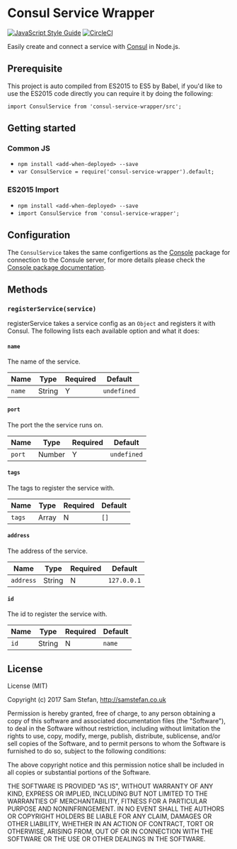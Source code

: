 # Consul Service Wrapper
[![JavaScript Style Guide](https://img.shields.io/badge/code%20style-standard-brightgreen.svg)](http://standardjs.com/)
[![CircleCI](https://circleci.com/gh/samstefan/consul-service-wrapper.svg?style=svg)](https://circleci.com/gh/samstefan/consul-service-wrapper)

Easily create and connect a service with [Consul](https://www.consul.io/) in Node.js.

## Prerequisite
This project is auto compiled from ES2015 to ES5 by Babel, if you'd like to use the ES2015 code directly you can require it by doing the following:
```
import ConsulService from 'consul-service-wrapper/src';
```

## Getting started

### Common JS
- `npm install <add-when-deployed> --save`
- `var ConsulService = require('consul-service-wrapper').default;`

### ES2015 Import
- `npm install <add-when-deployed> --save`
- `import ConsulService from 'consul-service-wrapper';`

## Configuration
The `ConsulService` takes the same configertions as the [Console](https://www.npmjs.com/package/consul) package for connection to the Consule server, for more details please check the [Console package documentation](https://www.npmjs.com/package/consul#init).

## Methods

### `registerService(service)`
registerService takes a service config as an `Object` and registers it with Consul. The following lists each available option and what it does:

#### `name`
The name of the service.

| Name     | Type   | Required | Default     |
|----------|--------|----------|-------------|
| `name`   | String | Y        | `undefined` |

#### `port`
The port the the service runs on.

| Name     | Type   | Required | Default     |
|----------|--------|----------|-------------|
| `port`   | Number | Y        | `undefined` |

#### `tags`
The tags to register the service with.

| Name     | Type   | Required | Default     |
|----------|--------|----------|-------------|
| `tags`   | Array  | N        | `[]`        |

#### `address`
The address of the service. 

| Name      | Type   | Required | Default     |
|-----------|--------|----------|-------------|
| `address` | String | N        | `127.0.0.1` |

#### `id`
The id to register the service with.

| Name | Type   | Required | Default |
|------|--------|----------|---------|
| `id` | String | N        | `name`  |

## License
License (MIT)

Copyright (c) 2017 Sam Stefan, http://samstefan.co.uk

Permission is hereby granted, free of charge, to any person obtaining a copy of this software and associated documentation files (the "Software"), to deal in the Software without restriction, including without limitation the rights to use, copy, modify, merge, publish, distribute, sublicense, and/or sell copies of the Software, and to permit persons to whom the Software is furnished to do so, subject to the following conditions:

The above copyright notice and this permission notice shall be included in all copies or substantial portions of the Software.

THE SOFTWARE IS PROVIDED "AS IS", WITHOUT WARRANTY OF ANY KIND, EXPRESS OR IMPLIED, INCLUDING BUT NOT LIMITED TO THE WARRANTIES OF MERCHANTABILITY, FITNESS FOR A PARTICULAR PURPOSE AND NONINFRINGEMENT. IN NO EVENT SHALL THE AUTHORS OR COPYRIGHT HOLDERS BE LIABLE FOR ANY CLAIM, DAMAGES OR OTHER LIABILITY, WHETHER IN AN ACTION OF CONTRACT, TORT OR OTHERWISE, ARISING FROM, OUT OF OR IN CONNECTION WITH THE SOFTWARE OR THE USE OR OTHER DEALINGS IN THE SOFTWARE.
